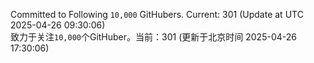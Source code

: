 Committed to Following `10,000` GitHubers. Current: <!-- FOLLOWING_COUNT -->301<!-- FOLLOWING_COUNT --> (Update at UTC <!-- LAST_UPDATED -->2025-04-26 09:30:06<!-- LAST_UPDATED -->)<br>
致力于关注`10,000`个GitHuber。当前：<!-- FOLLOWING_COUNT -->301<!-- FOLLOWING_COUNT --> (更新于北京时间 <!-- LAST_UPDATED_CST -->2025-04-26 17:30:06<!-- LAST_UPDATED_CST -->)
